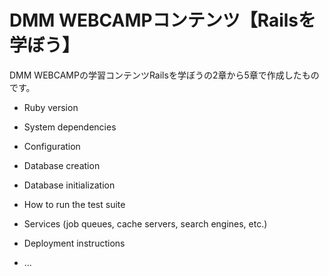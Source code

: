 # DMM WEBCAMPコンテンツ【Railsを学ぼう】

DMM WEBCAMPの学習コンテンツRailsを学ぼうの2章から5章で作成したものです。

* Ruby version

* System dependencies

* Configuration

* Database creation

* Database initialization

* How to run the test suite

* Services (job queues, cache servers, search engines, etc.)

* Deployment instructions

* ...
